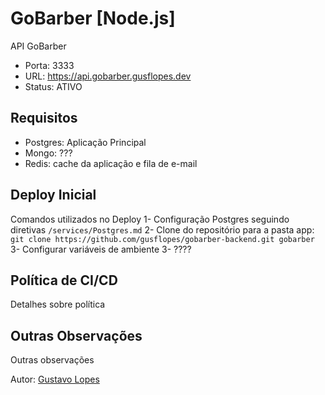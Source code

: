 # GoBarber [Node.js]
API GoBarber
- Porta:  3333
- URL:    https://api.gobarber.gusflopes.dev
- Status: ATIVO

## Requisitos
- Postgres: Aplicação Principal
- Mongo: ???
- Redis: cache da aplicação e fila de e-mail

## Deploy Inicial
Comandos utilizados no Deploy
1- Configuração Postgres seguindo diretivas `/services/Postgres.md`
2- Clone do repositório para a pasta app: `git clone https://github.com/gusflopes/gobarber-backend.git gobarber`
3- Configurar variáveis de ambiente
3- ????

## Política de CI/CD
Detalhes sobre política

## Outras Observações
Outras observações


Autor: [Gustavo Lopes](https://gusflopes.dev)